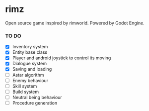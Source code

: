 # rimz
Open source game inspired by rimworld. Powered by Godot Engine. 
### TO DO

- [x] Inventory system
- [x] Entity base class
- [x] Player and android joystick to control its moving
- [x] Dialogue system
- [x] Saving and loading
- [ ] Astar algorithm
- [ ] Enemy behaviour
- [ ] Skill system
- [ ] Build system
- [ ] Neutral being behaviour
- [ ] Procedure generation
